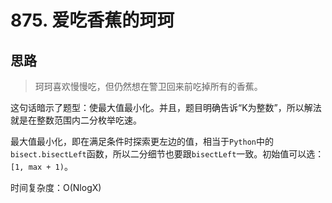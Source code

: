 # 875. 爱吃香蕉的珂珂

## 思路

> 珂珂喜欢慢慢吃，但仍然想在警卫回来前吃掉所有的香蕉。

这句话暗示了题型：使最大值最小化。并且，题目明确告诉“K为整数”，所以解法就是在整数范围内二分枚举吃速。

最大值最小化，即在满足条件时探索更左边的值，相当于`Python`中的`bisect.bisectLeft`函数，所以二分细节也要跟`bisectLeft`一致。初始值可以选：`[1, max + 1)`。

时间复杂度：O(NlogX)
